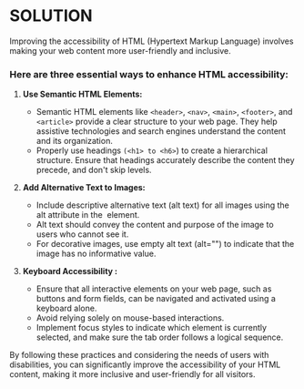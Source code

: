 # SOLUTION

Improving the accessibility of HTML (Hypertext Markup Language) involves making your web content more user-friendly and inclusive. 

### Here are three essential ways to enhance HTML accessibility:

1. **Use Semantic HTML Elements:**
    - Semantic HTML elements like `<header>`, `<nav>`, `<main>`, `<footer>`, and `<article>` provide a clear structure to your web page. They help assistive technologies and search engines understand the content and its organization.
    - Properly use headings `(<h1> to <h6>`) to create a hierarchical structure. Ensure that headings accurately describe the content they precede, and don't skip levels.

2. **Add Alternative Text to Images:**
    - Include descriptive alternative text (alt text) for all images using the alt attribute in the <img> element. 
    - Alt text should convey the content and purpose of the image to users who cannot see it.
    - For decorative images, use empty alt text (alt="") to indicate that the image has no informative value.

3. **Keyboard Accessibility :** 
    - Ensure that all interactive elements on your web page, such as buttons and form fields, can be navigated and activated using a keyboard alone. 
    - Avoid relying solely on mouse-based interactions. 
    - Implement focus styles to indicate which element is currently selected, and make sure the tab order follows a logical sequence.

By following these practices and considering the needs of users with disabilities, you can significantly improve the accessibility of your HTML content, making it more inclusive and user-friendly for all visitors.